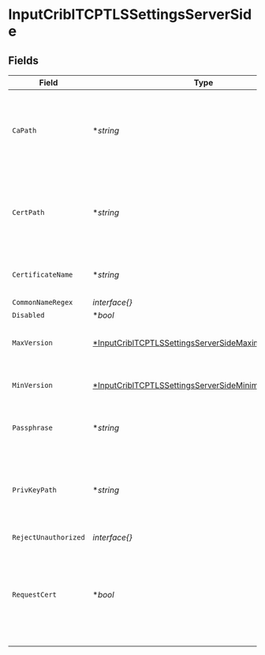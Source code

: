 # InputCriblTCPTLSSettingsServerSide


## Fields

| Field                                                                                                                              | Type                                                                                                                               | Required                                                                                                                           | Description                                                                                                                        |
| ---------------------------------------------------------------------------------------------------------------------------------- | ---------------------------------------------------------------------------------------------------------------------------------- | ---------------------------------------------------------------------------------------------------------------------------------- | ---------------------------------------------------------------------------------------------------------------------------------- |
| `CaPath`                                                                                                                           | **string*                                                                                                                          | :heavy_minus_sign:                                                                                                                 | Path on server containing CA certificates to use. PEM format. Can reference $ENV_VARS.                                             |
| `CertPath`                                                                                                                         | **string*                                                                                                                          | :heavy_minus_sign:                                                                                                                 | Path on server containing certificates to use. PEM format. Can reference $ENV_VARS.                                                |
| `CertificateName`                                                                                                                  | **string*                                                                                                                          | :heavy_minus_sign:                                                                                                                 | The name of the predefined certificate.                                                                                            |
| `CommonNameRegex`                                                                                                                  | *interface{}*                                                                                                                      | :heavy_minus_sign:                                                                                                                 | N/A                                                                                                                                |
| `Disabled`                                                                                                                         | **bool*                                                                                                                            | :heavy_minus_sign:                                                                                                                 | N/A                                                                                                                                |
| `MaxVersion`                                                                                                                       | [*InputCriblTCPTLSSettingsServerSideMaximumTLSVersion](../../models/shared/inputcribltcptlssettingsserversidemaximumtlsversion.md) | :heavy_minus_sign:                                                                                                                 | Maximum TLS version to accept from connections.                                                                                    |
| `MinVersion`                                                                                                                       | [*InputCriblTCPTLSSettingsServerSideMinimumTLSVersion](../../models/shared/inputcribltcptlssettingsserversideminimumtlsversion.md) | :heavy_minus_sign:                                                                                                                 | Minimum TLS version to accept from connections.                                                                                    |
| `Passphrase`                                                                                                                       | **string*                                                                                                                          | :heavy_minus_sign:                                                                                                                 | Passphrase to use to decrypt private key.                                                                                          |
| `PrivKeyPath`                                                                                                                      | **string*                                                                                                                          | :heavy_minus_sign:                                                                                                                 | Path on server containing the private key to use. PEM format. Can reference $ENV_VARS.                                             |
| `RejectUnauthorized`                                                                                                               | *interface{}*                                                                                                                      | :heavy_minus_sign:                                                                                                                 | N/A                                                                                                                                |
| `RequestCert`                                                                                                                      | **bool*                                                                                                                            | :heavy_minus_sign:                                                                                                                 | Whether to require clients to present their certificates. Used to perform client authentication using SSL certs.                   |